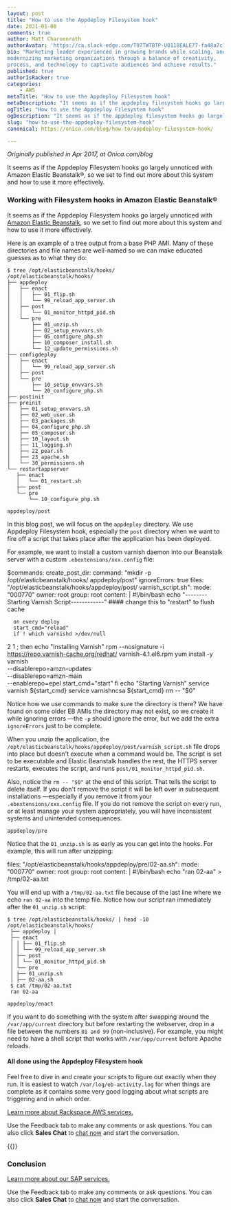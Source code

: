 ```yaml
---
layout: post
title: "How to use the Appdeploy Filesystem hook"
date: 2021-01-08
comments: true
author: Matt Charoenrath 
authorAvatar: 'https://ca.slack-edge.com/T07TWTBTP-U0118EALE77-fa48a7c11b02-72'
bio: "Marketing leader experienced in growing brands while scaling, and 
modernizing marketing organizations through a balance of creativity, 
process, and technology to captivate audiences and achieve results."
published: true
authorIsRacker: true
categories:
    - AWS
metaTitle: "How to use the Appdeploy Filesystem hook"
metaDescription: "It seems as if the appdeploy filesystem hooks go largely unnoticed with Amazon Elastic Beanstalk, so we set to find out more about this system and how it can be used more effectively."
ogTitle: "How to use the Appdeploy Filesystem hook"
ogDescription: "It seems as if the appdeploy filesystem hooks go largely unnoticed with Amazon Elastic Beanstalk, so we set to find out more about this system and how it can be used more effectively."
slug: "how-to-use-the-appdeploy-filesystem-hook"
canonical: https://onica.com/blog/how-to/appdeploy-filesystem-hook/

---
```


*Originally published in Apr 2017, at Onica.com/blog*

It seems as if the Appdeploy Filesystem hooks go largely unnoticed with Amazon Elastic Beanstalk&reg;, so we set to find out more about this system and how to use it more effectively.

<!--more-->

### Working with Filesystem hooks in Amazon Elastic Beanstalk&reg;

It seems as if the Appdeploy Filesystem hooks go largely unnoticed with [Amazon Elastic Beanstalk](https://onica.com/blog/how-to-call-and-export-variables-in-elastic-beanstalk), so we set to find out more about this system and how to use it more effectively.

Here is an example of a tree output from a base PHP AMI. Many of these directories and file names are well-named so we can make educated guesses as to what they do:

    $ tree /opt/elasticbeanstalk/hooks/
    /opt/elasticbeanstalk/hooks/
    ├── appdeploy
    │   ├── enact
    │   │   ├── 01_flip.sh
    │   │   └── 99_reload_app_server.sh
    │   ├── post
    │   │   └── 01_monitor_httpd_pid.sh
    │   └── pre
    │       ├── 01_unzip.sh
    │       ├── 02_setup_envvars.sh
    │       ├── 05_configure_php.sh
    │       ├── 10_composer_install.sh
    │       └── 12_update_permissions.sh
    ├── configdeploy
    │   ├── enact
    │   │   └── 99_reload_app_server.sh
    │   ├── post
    │   └── pre
    │       ├── 10_setup_envvars.sh
    │       └── 20_configure_php.sh
    ├── postinit
    ├── preinit
    │   ├── 01_setup_envvars.sh
    │   ├── 02_web_user.sh
    │   ├── 03_packages.sh
    │   ├── 04_configure_php.sh
    │   ├── 05_composer.sh
    │   ├── 10_layout.sh
    │   ├── 11_logging.sh
    │   ├── 22_pear.sh
    │   ├── 23_apache.sh
    │   └── 30_permissions.sh
    └── restartappserver
       ├── enact
       │   └── 01_restart.sh
       ├── post
       └── pre
           └── 10_configure_php.sh

`appdeploy/post`

In this blog post, we will focus on the `appdeploy` directory. We use Appdeploy Filesystem hook, especially the `post` directory when we want to fire off a script that takes place after the application has been deployed.

For example, we want to install a custom varnish daemon into our Beanstalk server with a custom `.ebextensions/xxx.config` file:

   $commands: 
    create_post_dir: 
     command: "mkdir -p /opt/elasticbeanstalk/hooks/
   appdeploy/post" 
     ignoreErrors: true 
   files: 
     "/opt/elasticbeanstalk/hooks/appdeploy/post/
   varnish_script.sh": 
      mode: "000770" 
      owner: root 
      group: root 
      content: | #!/bin/bash echo 
   "--------Starting Varnish Script------------" 
    #### change this to "restart" to flush cache 

      on every deploy 
      start_cmd="reload" 
      if ! which varnishd >/dev/null 
   2 1 ; then 
        echo "Installing Varnish" 
        rpm --nosignature -i  
   https://repo.varnish-cache.org/redhat/
   varnish-4.1.el6.rpm 
      yum install -y varnish  
           --disablerepo=amzn-updates  
           --disablerepo=amzn-main  
           --enablerepo=epel 
         start_cmd="start" 
       fi 
       echo "Starting Varnish" 
       service varnish ${start_cmd} 
       service varnishncsa ${start_cmd} 
       rm -- "$0"

Notice how we use commands to make sure the directory is there? We have found on some older EB AMIs the directory may not exist, so we create it while ignoring errors &mdash;the `-p` should ignore the error, but we add the extra `ignoreErrors` just to be complete.

When you unzip the application, the `/opt/elasticbeanstalk/hooks/appdeploy/post/varnish_script.sh` file drops into place but doesn't execute when a command would be. The script is set to be executable and Elastic Beanstalk handles the rest, the HTTPS server restarts, executes the script, and runs `post/01_monitor_httpd_pid.sh`.

Also, notice the `rm -- "$0"` at the end of this script. That tells the script to delete itself. If you don't remove the script it will be left over in subsequent installations &mdash;especially if you remove it from your `.ebextensions/xxx.config` file. If you do not remove the script on every run, or at least manage your system appropriately, you will have inconsistent systems and unintended consequences.

`appdeploy/pre`

Notice that the `01_unzip.sh` is as early as you can get into the hooks. For example, this will run after unzipping:

   files:
     "/opt/elasticbeanstalk/hooks/appdeploy/pre/02-aa.sh":
       mode: "000770"
       owner: root
       group: root
       content: |
         #!/bin/bash
         echo "ran 02-aa" > /tmp/02-aa.txt

You will end up with a `/tmp/02-aa.txt` file because of the last line where we echo `ran 02-aa` into the temp file. Notice how our script ran immediately after the `01_unzip.sh` script:

    $ tree /opt/elasticbeanstalk/hooks/ | head -10 
    /opt/elasticbeanstalk/hooks/
     ├── appdeploy │
     ├── enact
     │ │ ├── 01_flip.sh
     │ │ └── 99_reload_app_server.sh
     │ ├── post
     │ │ └── 01_monitor_httpd_pid.sh
     │ └── pre
     │ ├── 01_unzip.sh
     │ ├── 02-aa.sh
     $ cat /tmp/02-aa.txt 
     ran 02-aa 

`appdeploy/enact`

If you want to do something with the system after swapping around the `/var/app/current` directory but before restarting the webserver, drop in a file between the numbers `01 and 99` (non-inclusive). For example, you might need to have a shell script that works with `/var/app/current` before Apache reloads.

#### All done using the Appdeploy Filesystem hook

Feel free to dive in and create your scripts to figure out exactly when they run. It is easiest to watch `/var/log/eb-activity.log` for when things are complete as it contains some very good logging about what scripts are triggering and in which order.

<a class="cta blue" id="cta" href="https://www.rackspace.com/cloud/aws">Learn more about Rackspace AWS services.</a>

Use the Feedback tab to make any comments or ask questions. You can also click **Sales Chat** to [chat now](https://www.rackspace.com/) and start the conversation.






{{<img src="Picture1.png" title="" alt="">}}

### Conclusion

<a class="cta purple" id="cta" href="https://www.rackspace.com/sap">Learn more about our SAP services.</a>

Use the Feedback tab to make any comments or ask questions. You can also click
**Sales Chat** to [chat now](https://www.rackspace.com/) and start the conversation.
